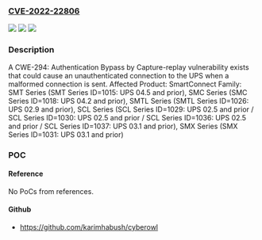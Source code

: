 ### [CVE-2022-22806](https://cve.mitre.org/cgi-bin/cvename.cgi?name=CVE-2022-22806)
![](https://img.shields.io/static/v1?label=Product&message=SmartConnect%20&color=blue)
![](https://img.shields.io/static/v1?label=Version&message=n%2Fa&color=blue)
![](https://img.shields.io/static/v1?label=Vulnerability&message=CWE-294%20Authentication%20Bypass%20by%20Capture-replay&color=brighgreen)

### Description

A CWE-294: Authentication Bypass by Capture-replay vulnerability exists that could cause an unauthenticated connection to the UPS when a malformed connection is sent. Affected Product: SmartConnect Family: SMT Series (SMT Series ID=1015: UPS 04.5 and prior), SMC Series (SMC Series ID=1018: UPS 04.2 and prior), SMTL Series (SMTL Series ID=1026: UPS 02.9 and prior), SCL Series (SCL Series ID=1029: UPS 02.5 and prior / SCL Series ID=1030: UPS 02.5 and prior / SCL Series ID=1036: UPS 02.5 and prior / SCL Series ID=1037: UPS 03.1 and prior), SMX Series (SMX Series ID=1031: UPS 03.1 and prior)

### POC

#### Reference
No PoCs from references.

#### Github
- https://github.com/karimhabush/cyberowl

